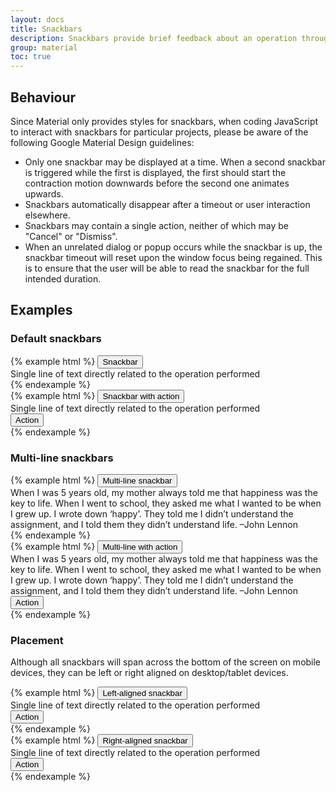 ```yaml
---
layout: docs
title: Snackbars
description: Snackbars provide brief feedback about an operation through a message at the bottom of the screen.
group: material
toc: true
---
```


## Behaviour

Since Material only provides styles for snackbars, when coding JavaScript to interact with snackbars for particular projects, please be aware of the following Google Material Design guidelines:

- Only one snackbar may be displayed at a time. When a second snackbar is triggered while the first is displayed, the first should start the contraction motion downwards before the second one animates upwards.
- Snackbars automatically disappear after a timeout or user interaction elsewhere.
- Snackbars may contain a single action, neither of which may be "Cancel" or "Dismiss".
- When an unrelated dialog or popup occurs while the snackbar is up, the snackbar timeout will reset upon the window focus being regained. This is to ensure that the user will be able to read the snackbar for the full intended duration.

## Examples

### Default snackbars

<div class="snackbar-example">
{% example html %}
<button class="btn btn-primary">Snackbar</button>
<div class="snackbar">
  <div class="snackbar-body">
    Single line of text directly related to the operation performed
  </div>
</div>
{% endexample %}
</div>

<div class="snackbar-example">
{% example html %}
<button class="btn btn-primary">Snackbar with action</button>
<div class="snackbar">
  <div class="snackbar-body">
    Single line of text directly related to the operation performed
  </div>
  <button class="snackbar-btn" type="button">Action</button>
</div>
{% endexample %}
</div>

### Multi-line snackbars

<div class="snackbar-example">
{% example html %}
<button class="btn btn-primary">Multi-line snackbar</button>
<div class="snackbar snackbar-multi-line">
  <div class="snackbar-body">
    When I was 5 years old, my mother always told me that happiness was the key to life. When I went to school, they asked me what I wanted to be when I grew up. I wrote down ‘happy’. They told me I didn’t understand the assignment, and I told them they didn’t understand life. –John Lennon
  </div>
</div>
{% endexample %}
</div>

<div class="snackbar-example">
{% example html %}
<button class="btn btn-primary">Multi-line with action</button>
<div class="snackbar snackbar-multi-line">
  <div class="snackbar-body">
    When I was 5 years old, my mother always told me that happiness was the key to life. When I went to school, they asked me what I wanted to be when I grew up. I wrote down ‘happy’. They told me I didn’t understand the assignment, and I told them they didn’t understand life. –John Lennon
  </div>
  <button class="snackbar-btn" type="button">Action</button>
</div>
{% endexample %}
</div>

### Placement

Although all snackbars will span across the bottom of the screen on mobile devices, they can be left or right aligned on desktop/tablet devices.

<div class="snackbar-example">
{% example html %}
<button class="btn btn-primary">Left-aligned snackbar</button>
<div class="snackbar snackbar-left">
  <div class="snackbar-body">
    Single line of text directly related to the operation performed
  </div>
  <button class="snackbar-btn" type="button">Action</button>
</div>
{% endexample %}
</div>

<div class="snackbar-example">
{% example html %}
<button class="btn btn-primary">Right-aligned snackbar</button>
<div class="snackbar snackbar-right">
  <div class="snackbar-body">
    Single line of text directly related to the operation performed
  </div>
  <button class="snackbar-btn" type="button">Action</button>
</div>
{% endexample %}
</div>
